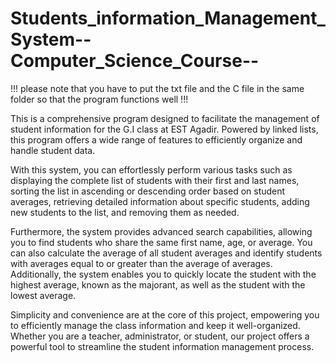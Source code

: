 # Students_information_Management_System--Computer_Science_Course--

!!! please note that you have to put the txt file and the C file in the same folder so that the program functions well !!!

This is a comprehensive program designed to facilitate the management of student information for the G.I class at EST Agadir. Powered by linked lists, this program offers a wide range of features to efficiently organize and handle student data.

With this system, you can effortlessly perform various tasks such as displaying the complete list of students with their first and last names, sorting the list in ascending or descending order based on student averages, retrieving detailed information about specific students, adding new students to the list, and removing them as needed.

Furthermore, the system provides advanced search capabilities, allowing you to find students who share the same first name, age, or average. You can also calculate the average of all student averages and identify students with averages equal to or greater than the average of averages. Additionally, the system enables you to quickly locate the student with the highest average, known as the majorant, as well as the student with the lowest average.

Simplicity and convenience are at the core of this project, empowering you to efficiently manage the class information and keep it well-organized. Whether you are a teacher, administrator, or student, our project offers a powerful tool to streamline the student information management process.
